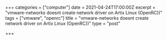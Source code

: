 +++
categories = ["computer"]
date = 2021-04-24T17:00:00Z
excerpt = "vmware-networks doesnt create network driver on Artix Linux (OpenRC))"
tags = ["vmware", "openrc"]
title = "vmware-networks doesnt create network driver on Artix Linux (OpenRC))"
type = "post"

+++

